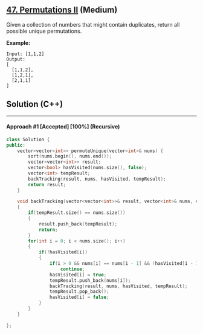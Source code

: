 ## [47. Permutations II](https://leetcode.com/problems/permutations-ii/) (Medium)

Given a collection of numbers that might contain duplicates, return all possible unique permutations.

**Example:**  

```
Input: [1,1,2]
Output:
[
  [1,1,2],
  [1,2,1],
  [2,1,1]
]
```

## Solution (C++)

------

#### Approach #1  [Accepted] [100%] (Recursive)

```c++
class Solution {
public:
    vector<vector<int>> permuteUnique(vector<int>& nums) {
        sort(nums.begin(), nums.end());
        vector<vector<int>> result;
        vector<bool> hasVisited(nums.size(), false);
        vector<int> tempResult;
        backTracking(result, nums, hasVisited, tempResult);
        return result;
    }
    
    void backTracking(vector<vector<int>>& result, vector<int>& nums, vector<bool>& hasVisited, vector<int>& tempResult)
    {
        if(tempResult.size() == nums.size())
        {
            result.push_back(tempResult);
            return;
        }
        for(int i = 0; i < nums.size(); i++)
        {
            if(!hasVisited[i])
            {
                if(i > 0 && nums[i] == nums[i - 1] && !hasVisited[i - 1])
                    continue;
                hasVisited[i] = true;
                tempResult.push_back(nums[i]);
                backTracking(result, nums, hasVisited, tempResult);
                tempResult.pop_back();
                hasVisited[i] = false;
            }
        }
    }
    
};
```
